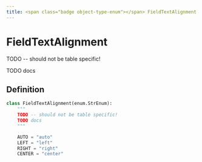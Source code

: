 ```yaml
---
title: <span class="badge object-type-enum"></span> FieldTextAlignment
---
```

# <span class="badge object-type-enum"></span> FieldTextAlignment

TODO -- should not be table specific!

TODO docs

## Definition

```python
class FieldTextAlignment(enum.StrEnum):
    """
    TODO -- should not be table specific!
    TODO docs
    """

    AUTO = "auto"
    LEFT = "left"
    RIGHT = "right"
    CENTER = "center"
```
